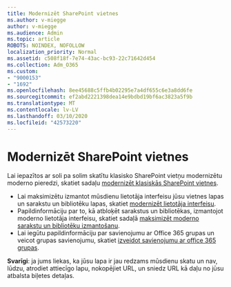 ```yaml
---
title: Modernizēt SharePoint vietnes
ms.author: v-miegge
author: v-miegge
ms.audience: Admin
ms.topic: article
ROBOTS: NOINDEX, NOFOLLOW
localization_priority: Normal
ms.assetid: c508f18f-7e74-43ac-bc93-22c71642d454
ms.collection: Adm_O365
ms.custom:
- "9000153"
- "1692"
ms.openlocfilehash: 8ee45688c5ffb4b02295e7a4df655c6e3a8dd6fe
ms.sourcegitcommit: ef2abd2221398dea14e9bdbd19bf6ac3823a5f9b
ms.translationtype: MT
ms.contentlocale: lv-LV
ms.lasthandoff: 03/10/2020
ms.locfileid: "42573220"
---
```

# <a name="modernize-your-sharepoint-sites"></a>Modernizēt SharePoint vietnes

Lai iepazītos ar soli pa solim skatītu klasisko SharePoint vietņu modernizētu moderno pieredzi, skatiet sadaļu [modernizēt klasiskās SharePoint vietnes](https://docs.microsoft.com/sharepoint/dev/transform/modernize-classic-sites).

* Lai maksimizētu izmantot mūsdienu lietotāja interfeisu jūsu vietnes lapas un sarakstu un bibliotēku lapas, skatiet [modernizēt lietotāja interfeisu](https://docs.microsoft.com/sharepoint/dev/transform/modernize-userinterface).
* Papildinformāciju par to, kā atbloķēt sarakstus un bibliotēkas, izmantojot moderno lietotāja interfeisu, skatiet sadaļā [maksimizēt moderno sarakstu un bibliotēku izmantošanu](https://docs.microsoft.com/sharepoint/dev/transform/modernize-userinterface-lists-and-libraries).
* Lai iegūtu papildinformāciju par savienojumu ar Office 365 grupas un veicot grupas savienojumu, skatiet [izveidot savienojumu ar office 365 grupas](https://docs.microsoft.com/sharepoint/dev/transform/modernize-connect-to-office365-group).

**Svarīgi**: ja jums liekas, ka jūsu lapa ir jau redzams mūsdienu skatu un nav, lūdzu, atrodiet attiecīgo lapu, nokopējiet URL, un sniedz URL kā daļu no jūsu atbalsta biļetes detaļas.

